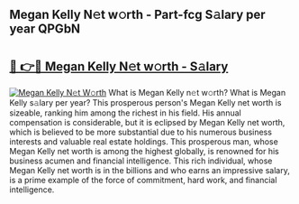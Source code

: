 ## Megan Kelly N𝚎t w𝚘rth - Part-fcg S𝚊lary per year QPGbN

# <h2><a href="http://gc25si.nevu.top/?p=Megan+Kelly">🔗 👉🔴 Megan Kelly N𝚎t w𝚘rth - S𝚊lary</a></h2>

[![Megan Kelly N𝚎t W𝚘rth](https://i.imgur.com/Oavwk0R.jpeg)](http://gc25si.nevu.top/?p=Megan+Kelly)
What is Megan Kelly n𝚎t w𝚘rth? What is Megan Kelly s𝚊lary per year?
This prosperous person's Megan Kelly net worth is sizeable, ranking him among the richest in his field. His annual compensation is considerable, but it is eclipsed by Megan Kelly net worth, which is believed to be more substantial due to his numerous business interests and valuable real estate holdings. This prosperous man, whose Megan Kelly net worth is among the highest globally, is renowned for his business acumen and financial intelligence. This rich individual, whose Megan Kelly net worth is in the billions and who earns an impressive salary, is a prime example of the force of commitment, hard work, and financial intelligence.

